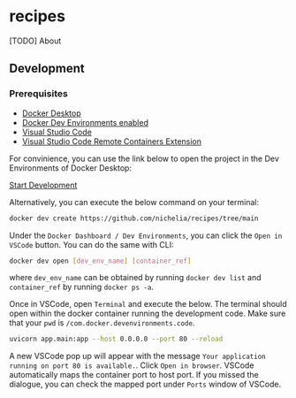 # recipes

[TODO] About

## Development

### Prerequisites

- [Docker Desktop](https://docs.docker.com/desktop/release-notes/)
- [Docker Dev Environments enabled](https://docs.docker.com/desktop/dev-environments/)
- [Visual Studio Code](https://code.visualstudio.com/)
- [Visual Studio Code Remote Containers Extension](https://marketplace.visualstudio.com/items?itemName=ms-vscode-remote.remote-containers)


For convinience, you can use the link below to open the project in the Dev Environments of Docker Desktop:

[Start Development](https://open.docker.com/dashboard/dev-envs?url=https://github.com/nichelia/recipes/tree/main)

Alternatively, you can execute the below command on your terminal:

```bash
docker dev create https://github.com/nichelia/recipes/tree/main
```

Under the `Docker Dashboard / Dev Environments`, you can click the `Open in VSCode` button.
You can do the same with CLI:

```bash
docker dev open [dev_env_name] [container_ref]
```
where `dev_env_name` can be obtained by running `docker dev list` and `container_ref` by running `docker ps -a`.

Once in VSCode, open `Terminal` and execute the below. The terminal should open within the docker container running the development code.
Make sure that your `pwd` is `/com.docker.devenvironments.code`.
```bash
uvicorn app.main:app --host 0.0.0.0 --port 80 --reload
```

A new VSCode pop up will appear with the message `Your application running on port 80 is available.`. Click `Open in browser`. VSCode automatically maps the container port to host port. If you missed the dialogue, you can check the mapped port under `Ports` window of VSCode.
